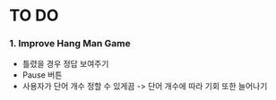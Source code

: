 # TO DO

### 1. Improve Hang Man Game

- 틀렸을 경우 정답 보여주기
- Pause 버튼
- 사용자가 단어 개수 정할 수 있게끔 -> 단어 개수에 따라 기회 또한 늘어나기
